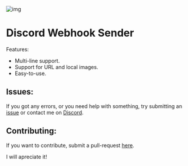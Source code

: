 ![img](https://i.imgur.com/Hbkfgk3.png)

# Discord Webhook Sender

Features:

* Multi-line support.
* Support for URL and local images.
* Easy-to-use.

Issues:
-------

If you got any errors, or you need help with something, try submitting an [issue](https://github.com/Victorsitou/Discord-Webhook-Sender/issues) or contact me on [Discord](https://discord.com/users/184040656761651200).

Contributing:
-------------

If you want to contribute, submit a pull-request [here](https://github.com/Victorsitou/Discord-Webhook-Sender/pulls). 

I will apreciate it!
